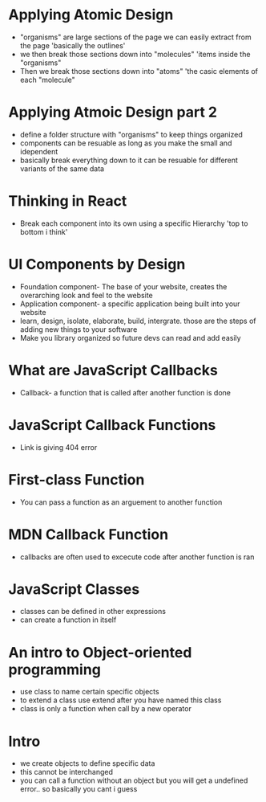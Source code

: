 # Applying Atomic Design
- "organisms" are large sections of the page we can easily extract from the page 'basically the outlines'
- we then break those sections down into "molecules" 'items inside the "organisms"
- Then we break those sections down into "atoms" 'the casic elements of each "molecule"
# Applying Atmoic Design part 2
- define a folder structure with "organisms" to keep things organized
- components can be resuable as long as you make the small and idependent 
- basically break everything down to it can be resuable for different variants of the same data
# Thinking in React
- Break each component into its own using a specific Hierarchy 'top to bottom i think'
# UI Components by Design
- Foundation component- The base of your website, creates the overarching look and feel to the website
- Application component- a specific application being built into your website
- learn, design, isolate, elaborate, build, intergrate. those are the steps of adding new things to your software
- Make you library organized so future devs can read and add easily
# What are JavaScript Callbacks
- Callback- a function that is called after another function is done
# JavaScript Callback Functions
- Link is giving 404 error
# First-class Function
- You can pass a function as an arguement to another function
# MDN Callback Function
- callbacks are often used to excecute code after another function is ran
# JavaScript Classes
- classes can be defined in other expressions
- can create a function in itself
# An intro to Object-oriented programming
- use class to name certain specific objects
- to extend a class use extend after you have named this class
- class is only a function when call by a new operator
# Intro
- we create objects to define specific data
- this cannot be interchanged
- you can call a function without an object but you will get a undefined error.. so basically you cant i guess
